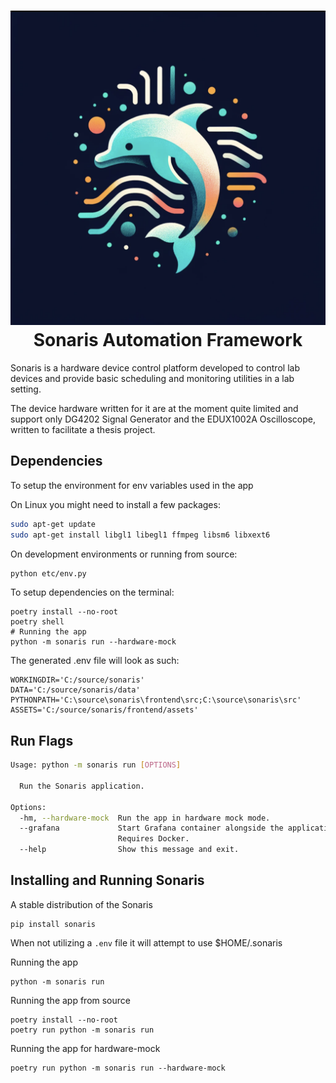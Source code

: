 <h1 align="center" style="border-bottom: none">
    <a href="//github.com/dennsgh/avaris" target="_blank"><img alt="Sonaris" src="etc/sonaris.png"></a><br>Sonaris Automation Framework
</h1>

<div align="center">

</div>
 



Sonaris is a hardware device control platform developed to control lab devices and provide basic scheduling and monitoring utilities in a lab setting.

The device hardware written for it are at the moment quite limited and support only DG4202 Signal Generator and the EDUX1002A Oscilloscope, written to facilitate a thesis project.

## Dependencies

To setup the environment for env variables used in the app

On Linux you might need to install a few packages:
```bash
sudo apt-get update
sudo apt-get install libgl1 libegl1 ffmpeg libsm6 libxext6
```

On development environments or running from source:

```bash
python etc/env.py
```

To setup dependencies on the terminal:
```
poetry install --no-root
poetry shell
# Running the app
python -m sonaris run --hardware-mock
```

The generated .env file will look as such:
```
WORKINGDIR='C:/source/sonaris'
DATA='C:/source/sonaris/data'
PYTHONPATH='C:\source\sonaris\frontend\src;C:\source\sonaris\src'
ASSETS='C:/source/sonaris/frontend/assets'
```

## Run Flags

```bash
Usage: python -m sonaris run [OPTIONS]

  Run the Sonaris application.

Options:
  -hm, --hardware-mock  Run the app in hardware mock mode.
  --grafana             Start Grafana container alongside the application.
                        Requires Docker.
  --help                Show this message and exit.
```

## Installing and Running Sonaris

A stable distribution of the Sonaris
```
pip install sonaris
```

When not utilizing a ```.env``` file it will attempt to use $HOME/.sonaris

Running the app
```
python -m sonaris run
```

Running the app from source
```
poetry install --no-root
poetry run python -m sonaris run
```

Running the app for hardware-mock
```
poetry run python -m sonaris run --hardware-mock
```

